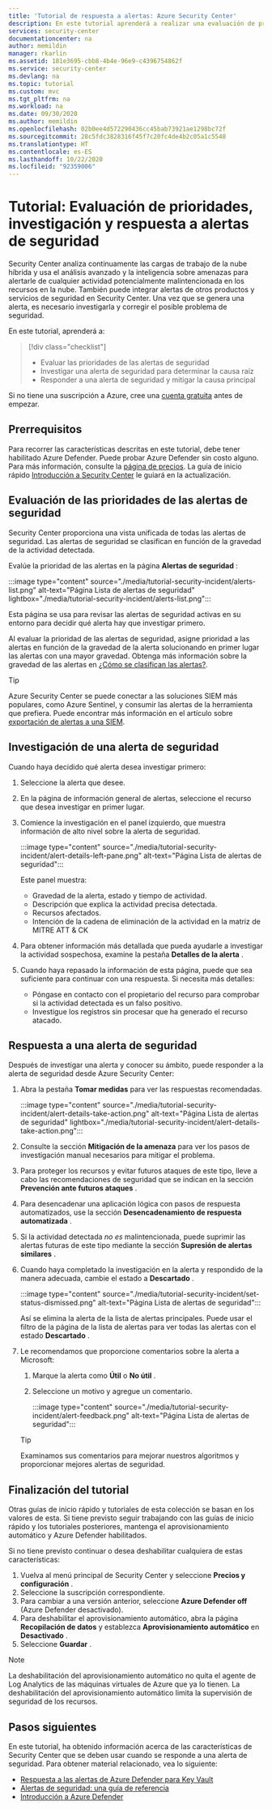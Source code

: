 ```yaml
---
title: 'Tutorial de respuesta a alertas: Azure Security Center'
description: En este tutorial aprenderá a realizar una evaluación de prioridades de las alertas de seguridad y a determinar la causa raíz y el ámbito de una alerta.
services: security-center
documentationcenter: na
author: memildin
manager: rkarlin
ms.assetid: 181e3695-cbb8-4b4e-96e9-c4396754862f
ms.service: security-center
ms.devlang: na
ms.topic: tutorial
ms.custom: mvc
ms.tgt_pltfrm: na
ms.workload: na
ms.date: 09/30/2020
ms.author: memildin
ms.openlocfilehash: 02b0ee4d572290436cc45bab73921ae1298bc72f
ms.sourcegitcommit: 28c5fdc3828316f45f7c20fc4de4b2c05a1c5548
ms.translationtype: HT
ms.contentlocale: es-ES
ms.lasthandoff: 10/22/2020
ms.locfileid: "92359006"
---
```

# <a name="tutorial-triage-investigate-and-respond-to-security-alerts"></a>Tutorial: Evaluación de prioridades, investigación y respuesta a alertas de seguridad
Security Center analiza continuamente las cargas de trabajo de la nube híbrida y usa el análisis avanzado y la inteligencia sobre amenazas para alertarle de cualquier actividad potencialmente malintencionada en los recursos en la nube. También puede integrar alertas de otros productos y servicios de seguridad en Security Center. Una vez que se genera una alerta, es necesario investigarla y corregir el posible problema de seguridad. 

En este tutorial, aprenderá a:

> [!div class="checklist"]
> * Evaluar las prioridades de las alertas de seguridad
> * Investigar una alerta de seguridad para determinar la causa raíz
> * Responder a una alerta de seguridad y mitigar la causa principal

Si no tiene una suscripción a Azure, cree una [cuenta gratuita](https://azure.microsoft.com/free/) antes de empezar.

## <a name="prerequisites"></a>Prerrequisitos
Para recorrer las características descritas en este tutorial, debe tener habilitado Azure Defender. Puede probar Azure Defender sin costo alguno. Para más información, consulte la [página de precios](https://azure.microsoft.com/pricing/details/security-center/). La guía de inicio rápido [Introducción a Security Center](security-center-get-started.md) le guiará en la actualización.


## <a name="triage-security-alerts"></a>Evaluación de las prioridades de las alertas de seguridad
Security Center proporciona una vista unificada de todas las alertas de seguridad. Las alertas de seguridad se clasifican en función de la gravedad de la actividad detectada. 

Evalúe la prioridad de las alertas en la página **Alertas de seguridad** :

:::image type="content" source="./media/tutorial-security-incident/alerts-list.png" alt-text="Página Lista de alertas de seguridad" lightbox="./media/tutorial-security-incident/alerts-list.png":::

Esta página se usa para revisar las alertas de seguridad activas en su entorno para decidir qué alerta hay que investigar primero.

Al evaluar la prioridad de las alertas de seguridad, asigne prioridad a las alertas en función de la gravedad de la alerta solucionando en primer lugar las alertas con una mayor gravedad. Obtenga más información sobre la gravedad de las alertas en [¿Cómo se clasifican las alertas?](security-center-alerts-overview.md#how-are-alerts-classified).

> [!TIP]
> Azure Security Center se puede conectar a las soluciones SIEM más populares, como Azure Sentinel, y consumir las alertas de la herramienta que prefiera. Puede encontrar más información en el artículo sobre [exportación de alertas a una SIEM](continuous-export.md).


## <a name="investigate-a-security-alert"></a>Investigación de una alerta de seguridad

Cuando haya decidido qué alerta desea investigar primero:

1. Seleccione la alerta que desee.
1. En la página de información general de alertas, seleccione el recurso que desea investigar en primer lugar.
1. Comience la investigación en el panel izquierdo, que muestra información de alto nivel sobre la alerta de seguridad.

    :::image type="content" source="./media/tutorial-security-incident/alert-details-left-pane.png" alt-text="Página Lista de alertas de seguridad":::

    Este panel muestra:
    - Gravedad de la alerta, estado y tiempo de actividad.
    - Descripción que explica la actividad precisa detectada.
    - Recursos afectados.
    - Intención de la cadena de eliminación de la actividad en la matriz de MITRE ATT & CK

1. Para obtener información más detallada que pueda ayudarle a investigar la actividad sospechosa, examine la pestaña **Detalles de la alerta** .

1. Cuando haya repasado la información de esta página, puede que sea suficiente para continuar con una respuesta. Si necesita más detalles:

    - Póngase en contacto con el propietario del recurso para comprobar si la actividad detectada es un falso positivo.
    - Investigue los registros sin procesar que ha generado el recurso atacado.

## <a name="respond-to-a-security-alert"></a>Respuesta a una alerta de seguridad
Después de investigar una alerta y conocer su ámbito, puede responder a la alerta de seguridad desde Azure Security Center:

1.  Abra la pestaña **Tomar medidas** para ver las respuestas recomendadas.

    :::image type="content" source="./media/tutorial-security-incident/alert-details-take-action.png" alt-text="Página Lista de alertas de seguridad" lightbox="./media/tutorial-security-incident/alert-details-take-action.png":::

1.  Consulte la sección **Mitigación de la amenaza** para ver los pasos de investigación manual necesarios para mitigar el problema.
1.  Para proteger los recursos y evitar futuros ataques de este tipo, lleve a cabo las recomendaciones de seguridad que se indican en la sección **Prevención ante futuros ataques** .
1.  Para desencadenar una aplicación lógica con pasos de respuesta automatizados, use la sección **Desencadenamiento de respuesta automatizada** .
1.  Si la actividad detectada *no es* malintencionada, puede suprimir las alertas futuras de este tipo mediante la sección **Supresión de alertas similares** .

1.  Cuando haya completado la investigación en la alerta y respondido de la manera adecuada, cambie el estado a **Descartado** .

    :::image type="content" source="./media/tutorial-security-incident/set-status-dismissed.png" alt-text="Página Lista de alertas de seguridad":::

    Así se elimina la alerta de la lista de alertas principales. Puede usar el filtro de la página de la lista de alertas para ver todas las alertas con el estado **Descartado** .

1.  Le recomendamos que proporcione comentarios sobre la alerta a Microsoft:
    1. Marque la alerta como **Útil** o **No útil** .
    1. Seleccione un motivo y agregue un comentario.

        :::image type="content" source="./media/tutorial-security-incident/alert-feedback.png" alt-text="Página Lista de alertas de seguridad":::

    > [!TIP]
    > Examinamos sus comentarios para mejorar nuestros algoritmos y proporcionar mejores alertas de seguridad.

## <a name="end-the-tutorial"></a>Finalización del tutorial

Otras guías de inicio rápido y tutoriales de esta colección se basan en los valores de esta. Si tiene previsto seguir trabajando con las guías de inicio rápido y los tutoriales posteriores, mantenga el aprovisionamiento automático y Azure Defender habilitados. 

Si no tiene previsto continuar o desea deshabilitar cualquiera de estas características:

1. Vuelva al menú principal de Security Center y seleccione **Precios y configuración** .
1. Seleccione la suscripción correspondiente.
1. Para cambiar a una versión anterior, seleccione **Azure Defender off** (Azure Defender desactivado).
1. Para deshabilitar el aprovisionamiento automático, abra la página **Recopilación de datos** y establezca **Aprovisionamiento automático** en **Desactivado** .
4. Seleccione **Guardar** .

>[!NOTE]
> La deshabilitación del aprovisionamiento automático no quita el agente de Log Analytics de las máquinas virtuales de Azure que ya lo tienen. La deshabilitación del aprovisionamiento automático limita la supervisión de seguridad de los recursos.
>

## <a name="next-steps"></a>Pasos siguientes
En este tutorial, ha obtenido información acerca de las características de Security Center que se deben usar cuando se responde a una alerta de seguridad. Para obtener material relacionado, vea lo siguiente:

- [Respuesta a las alertas de Azure Defender para Key Vault](defender-for-key-vault-usage.md)
- [Alertas de seguridad: una guía de referencia](alerts-reference.md)
- [Introducción a Azure Defender](azure-defender.md)
